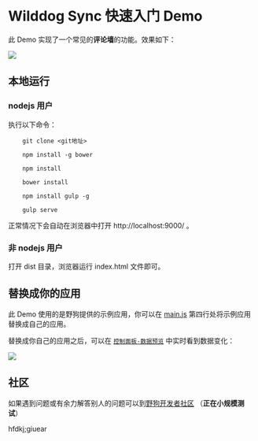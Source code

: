 
# Wilddog Sync 快速入门 Demo

此 Demo 实现了一个常见的**评论墙**的功能。效果如下：

![](display.jpg)

## 本地运行

### nodejs 用户

执行以下命令：
```command
	git clone <git地址>

	npm install -g bower

	npm install 

	bower install
  
	npm install gulp -g

	gulp serve
```
正常情况下会自动在浏览器中打开 http://localhost:9000/ 。

### 非 nodejs 用户

打开 dist 目录，浏览器运行 index.html 文件即可。

## 替换成你的应用

此 Demo 使用的是野狗提供的示例应用，你可以在 [main.js](/app/scripts/main.js) 第四行处将示例应用替换成自己的应用。

替换成你自己的应用之后，可以在 [`控制面板-数据预览`](https://docs.wilddog.com/console/administer.html#数据预览) 中实时看到数据变化：

![](datapreview.png)

## 社区
如果遇到问题或有余力解答别人的问题可以到[野狗开发者社区](https://forum.wilddog.com) （**正在小规模测试**）


hfdkj;giuear
